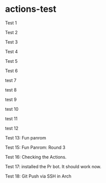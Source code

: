 # actions-test
Test 1

Test 2

Test 3

Test 4

Test 5

Test 6

test 7

test 8

test 9

test 10

test 11

test 12 

Test 13: Fun panrom

Test 15: Fun Panrom: Round 3

Test 16: Checking the Actions.

Test 17: installed the Pr bot. It should work now.

Test 18: Git Push via SSH in Arch
